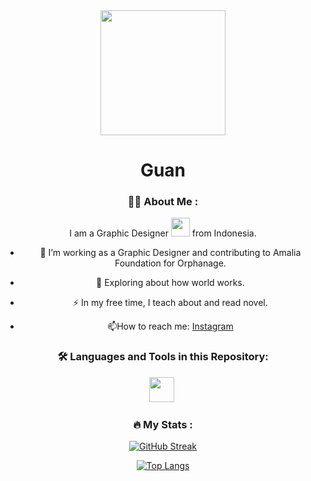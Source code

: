 <!-- Header -->

<div id="header" align="center">
  <img src="https://static.wikia.nocookie.net/gensin-impact/images/0/0e/Character_Ganyu_Full_Wish.png/revision/latest/scale-to-width/360?cb=20220713045854" width="200"/>
  <div id="badges">
  <h1>
    Guan
  </h1>
</div>


### :woman_technologist: About Me :
I am a Graphic Designer <img src="https://media.giphy.com/media/WUlplcMpOCEmTGBtBW/giphy.gif" width="30"> from Indonesia.
- :telescope: I’m working as a Graphic Designer and contributing to Amalia Foundation for Orphanage.

- :seedling: Exploring about how world works.

- :zap: In my free time, I teach about and read novel.

- :mailbox:How to reach me: <a href="">Instagram</a>


### :hammer_and_wrench: Languages and Tools in this Repository:
<div>
  <img src="" title="" alt="" width="40" height="40"/>&nbsp;

</div>


<!-- Stats -->

### :fire: My Stats :
[![GitHub Streak](http://github-readme-streak-stats.herokuapp.com?user=guanshiyin28&theme=dark&background=000000)](https://www.instagram.com/guanshiyin_/)

[![Top Langs](https://github-readme-stats.vercel.app/api/top-langs/?username=guanshiyin28&layout=compact&theme=vision-friendly-dark)](https://www.instagram.com/guanshiyin_/)
